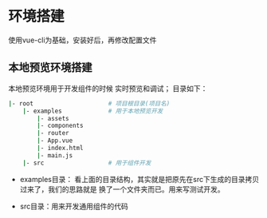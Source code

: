 # 环境搭建
使用vue-cli为基础，安装好后，再修改配置文件

## 本地预览环境搭建
本地预览环境用于开发组件的时候 实时预览和调试；
目录如下：
```bash
|- root                     # 项目根目录(项目名)
    |- examples             # 用于本地预览开发
        |- assets
        |- components
        |- router
        |- App.vue
        |- index.html
        |- main.js
    |- src                  # 用于组件开发   
```
* examples目录： 看上面的目录结构，其实就是把原先在src下生成的目录拷贝过来了，我们的思路就是 换了一个文件夹而已。用来写测试开发。

* src目录：用来开发通用组件的代码


